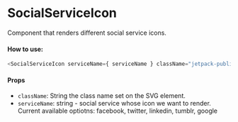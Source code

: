 SocialServiceIcon
========

Component that renders different social service icons.

#### How to use:

```js
<SocialServiceIcon serviceName={ serviceName } className="jetpack-publicize-gutenberg-social-icon" />
```

#### Props

* `className`: String  the class name set on the SVG element.
* `serviceName`: string - social service whose icon we want to render. Current available optiotns: facebook, twitter, linkedin, tumblr, google